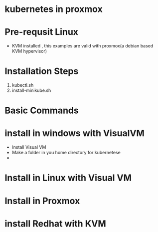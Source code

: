 # kubernetes in proxmox

# Pre-requsit Linux
- KVM installed , this examples are valid with proxmox(a debian based KVM hypervisor)

# Installation Steps 
1. kubectl.sh
2. install-minikube.sh

# Basic Commands

# install in windows with VisualVM
- Install Visual VM 
- Make a folder in you home directory for kubernetese 
- 

# Install in Linux with Visual VM 

# Install in Proxmox

# install Redhat with KVM
